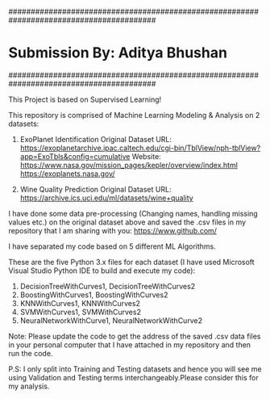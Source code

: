 #########################################################################################
# Submission By: Aditya Bhushan
#########################################################################################

This Project is based on Supervised Learning!

This repository is comprised of Machine Learning Modeling & Analysis on 2 datasets:

1. ExoPlanet Identification
Original Dataset URL: 
https://exoplanetarchive.ipac.caltech.edu/cgi-bin/TblView/nph-tblView?app=ExoTbls&config=cumulative
Website: 
https://www.nasa.gov/mission_pages/kepler/overview/index.html
https://exoplanets.nasa.gov/

2. Wine Quality Prediction
Original Dataset URL: 
https://archive.ics.uci.edu/ml/datasets/wine+quality

I have done some data pre-processing (Changing names, handling missing values etc.) on the original dataset above
and saved the .csv files in my repository that I am sharing with you:
https://www.github.com/

I have separated my code based on 5 different ML Algorithms.

These are the five Python 3.x files for each dataset (I have used Microsoft Visual Studio Python IDE to build and execute my code):

1. DecisionTreeWithCurves1, DecisionTreeWithCurves2
2. BoostingWithCurves1, BoostingWithCurves2
3. KNNWithCurves1, KNNWithCurves2
4. SVMWithCurves1, SVMWithCurves2
5. NeuralNetworkWithCurve1, NeuralNetworkWithCurve2


Note: Please update the code to get the address of the saved .csv data files in your personal computer that I have attached in my repository 
and then run the code.

P.S: I only split into Training and Testing datasets and hence you will see me using Validation and Testing terms interchangeably.Please consider this for my analysis.

